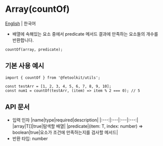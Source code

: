 # Array(countOf)

[English](../en/array_countof.md) | 한국어

- 배열에 속해있는 요소 중에서 predicate 메서드 결과에 만족하는 요소들의 개수를 반환합니다.

```tsx
countOf(array, predicate);
```

## 기본 사용 예시

```tsx
import { countOf } from '@fetoolkit/utils';

const testArr = [1, 2, 3, 4, 5, 6, 7, 8, 9, 10];
const num1 = countOf(testArr, (item) => item % 2 === 0); // 5
```

## API 문서

- 입력 인자
  |name|type|required|description|
  |:---:|:---|:---|:---:|
  |array|T[]|true|탐색할 배열|
  |predicate|(item: T, index: number) => boolean|true|요소가 조건에 만족하는지를 검사할 메서드|
- 반환 타입: number
